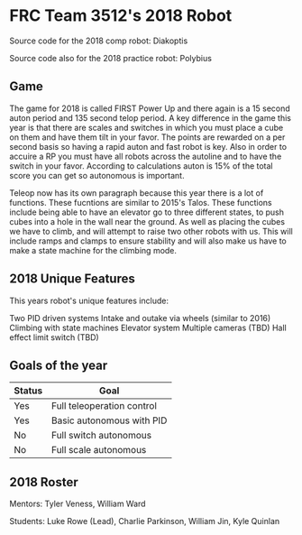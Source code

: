 # FRC Team 3512's 2018 Robot

Source code for the 2018 comp robot: Diakoptis

Source code also for the 2018 practice robot: Polybius

## Game

The game for 2018 is called FIRST Power Up and there again is a 15 second auton period and 135 second telop period. A key difference in the game this year is that there are scales and switches in which you must place a cube on them and have them tilt in your favor. The points are rewarded on a per second basis so having a rapid auton and fast robot is key. Also in order to accuire a RP you must have all robots across the autoline and to have the switch in your favor. According to calculations auton is 15% of the total score you can get so autonomous is important.

Teleop now has its own paragraph because this year there is a lot of functions. These fucntions are similar to 2015's Talos. These functions include being able to have an elevator go to three different states, to push cubes into a hole in the wall near the ground. As well as placing the cubes we have to climb, and will attempt to raise two other robots with us. This will include ramps and clamps to ensure stability and will also make us have to make a state machine for the climbing mode.

## 2018 Unique Features

This years robot's unique features include:

Two PID driven systems
Intake and outake via wheels (similar to 2016)
Climbing with state machines
Elevator system
Multiple cameras (TBD)
Hall effect limit switch (TBD)

## Goals of the year

|Status|Goal|
|------|----|
|Yes|Full teleoperation control|
|Yes|Basic autonomous with PID|
|No |Full switch autonomous|
|No |Full scale autonomous|

## 2018 Roster

Mentors: Tyler Veness, William Ward

Students: Luke Rowe (Lead), Charlie Parkinson, William Jin, Kyle Quinlan
